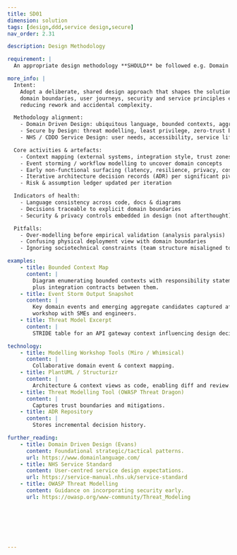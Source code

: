 ```yaml
---
title: SD01
dimension: solution
tags: [design,ddd,service design,secure]
nav_order: 2.31

description: Design Methodology

requirement: |
  An appropriate design methodology **SHOULD** be followed e.g. Domain Driven Design and **SHOULD** include NHS/CDDO Service Design and Secure by Design principles and methods.

more_info: |
  Intent:
    Adopt a deliberate, shared design approach that shapes the solution around
    domain boundaries, user journeys, security and service principles early—
    reducing rework and accidental complexity.

  Methodology alignment:
    - Domain Driven Design: ubiquitous language, bounded contexts, aggregates
    - Secure by Design: threat modelling, least privilege, zero-trust boundaries
    - NHS / CDDO Service Design: user needs, accessibility, service lifecycle

  Core activities & artefacts:
    - Context mapping (external systems, integration style, trust zones)
    - Event storming / workflow modelling to uncover domain concepts
    - Early non-functional surfacing (latency, resilience, privacy, cost)
    - Iterative architecture decision records (ADR) per significant pivot
    - Risk & assumption ledger updated per iteration

  Indicators of health:
    - Language consistency across code, docs & diagrams
    - Decisions traceable to explicit domain boundaries
    - Security & privacy controls embedded in design (not afterthought)

  Pitfalls:
    - Over-modelling before empirical validation (analysis paralysis)
    - Confusing physical deployment view with domain boundaries
    - Ignoring sociotechnical constraints (team structure misaligned to domains)

examples: 
    - title: Bounded Context Map
      content: |
        Diagram enumerating bounded contexts with responsibility statements
        plus integration contracts between them.
    - title: Event Storm Output Snapshot
      content: |
        Key domain events and emerging aggregate candidates captured after a
        workshop with SMEs and engineers.
    - title: Threat Model Excerpt
      content: |
        STRIDE table for an API gateway context influencing design decisions.

technology:
    - title: Modelling Workshop Tools (Miro / Whimsical)
      content: |
        Collaborative domain event & context mapping.
    - title: PlantUML / Structurizr
      content: |
        Architecture & context views as code, enabling diff and review.
    - title: Threat Modelling Tool (OWASP Threat Dragon)
      content: |
        Captures trust boundaries and mitigations.
    - title: ADR Repository
      content: |
        Stores incremental decision history.

further_reading:
    - title: Domain Driven Design (Evans)
      content: Foundational strategic/tactical patterns.
      url: https://www.domainlanguage.com/
    - title: NHS Service Standard
      content: User-centred service design expectations.
      url: https://service-manual.nhs.uk/service-standard
    - title: OWASP Threat Modelling
      content: Guidance on incorporating security early.
      url: https://owasp.org/www-community/Threat_Modeling







---
```

